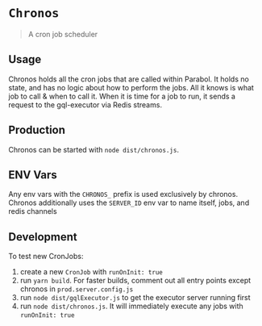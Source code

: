 # `Chronos`

> A cron job scheduler

## Usage

Chronos holds all the cron jobs that are called within Parabol.
It holds no state, and has no logic about how to perform the jobs.
All it knows is what job to call & when to call it.
When it is time for a job to run, it sends a request to the gql-executor via Redis streams.

## Production

Chronos can be started with `node dist/chronos.js`.

## ENV Vars

Any env vars with the `CHRONOS_` prefix is used exclusively by chronos.
Chronos additionally uses the `SERVER_ID` env var to name itself, jobs, and redis channels

## Development

To test new CronJobs:

1. create a new `CronJob` with `runOnInit: true`
2. run `yarn build`. For faster builds, comment out all entry points except chronos in `prod.server.config.js`
3. run `node dist/gqlExecutor.js` to get the executor server running first
4. run `node dist/chronos.js`. It will immediately execute any jobs with `runOnInit: true`
